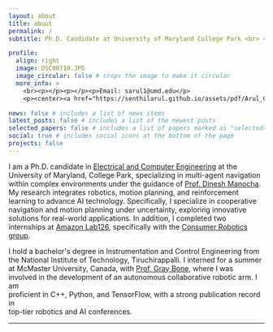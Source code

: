 ```yaml
---
layout: about
title: about
permalink: /
subtitle: Ph.D. Candidate at University of Maryland College Park <br> <b>Robotics | Motion Planning | Planning under Uncertainty | Reinforcement Learning </b> <br><br>

profile: 
  align: right 
  image: DSC00719.JPG
  image_circular: false # crops the image to make it circular
  more_info: >
    <br><p></p><p></p><p>Email: sarul1@umd.edu</p>
    <p><center><a href="https://senthilarul.github.io/assets/pdf/Arul_CV_Github.pdf">Curriculum Vitae</a></center></p>

news: false # includes a list of news items
latest_posts: false # includes a list of the newest posts
selected_papers: false # includes a list of papers marked as "selected={true}"
social: true # includes social icons at the bottom of the page
projects: false
---
```

I am a Ph.D. candidate in <a href="https://ece.umd.edu">Electrical and Computer Engineering</a> at the University of Maryland, College Park, specializing in multi-agent navigation within complex environments under the guidance of <a href="https://scholar.google.com/citations?user=X08l_4IAAAAJ&hl=en">Prof. Dinesh Manocha</a>. My research integrates robotics, motion planning, and reinforcement learning to advance AI technology. Specifically, I specialize in cooperative navigation and motion planning under uncertainty, exploring innovative solutions for real-world applications. In addition, I completed two internships at <a href="https://amazon.jobs/en/teams/lab126/">Amazon Lab126</a>, specifically with the <a href="https://www.amazon.jobs/content/en/teams/devices-services/consumer-robotics">Consumer Robotics group</a>.

I hold a bachelor's degree in Instrumentation and Control Engineering from the National Institute of Technology, Tiruchirappalli. I interned for a summer at McMaster University, Canada, with <a href="https://www.eng.mcmaster.ca/mech/faculty/dr-gary-m-bone/">Prof. Gray Bone</a>, where I was <br> involved in the development of an autonomous collaborative robotic arm.
I am <br> proficient in C++, Python, and TensorFlow, with a strong publication
record in <br> top-tier robotics and AI conferences.

---
